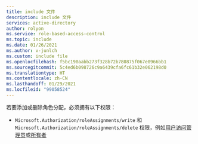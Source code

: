 ```yaml
---
title: include 文件
description: include 文件
services: active-directory
author: rolyon
ms.service: role-based-access-control
ms.topic: include
ms.date: 01/26/2021
ms.author: v-junlch
ms.custom: include file
ms.openlocfilehash: f5bc190aabb273f328b72b780875f067e0966bb1
ms.sourcegitcommit: 5c4ed6b098726c9a6439cfa6fc61b32e062198d0
ms.translationtype: HT
ms.contentlocale: zh-CN
ms.lasthandoff: 01/29/2021
ms.locfileid: "99058524"
---
```

若要添加或删除角色分配，必须拥有以下权限：

- `Microsoft.Authorization/roleAssignments/write` 和 `Microsoft.Authorization/roleAssignments/delete` 权限，例如[用户访问管理员](../../articles/role-based-access-control/built-in-roles.md#user-access-administrator)或[所有者](../../articles/role-based-access-control/built-in-roles.md#owner)
